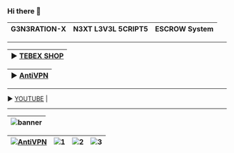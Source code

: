 ### Hi there 👋
| G3N3RATION-X | N3XT L3V3L 5CRIPT5 | ESCROW System |
|---|---|---|

---

| ► [TEBEX SHOP](https://g3n3ration-x.tebex.io) | 
|---|

| ► [AntiVPN](https://g3n3ration-x.tebex.io/package/6171319) |
|---|

---

► [YOUTUBE](https://youtu.be/8V62yLUv1io) |

---

| ![banner](https://github.com/bylickilabs/bylickilabs/assets/109308073/fd0a4494-54a5-4f5d-8ae8-83194a7400d0) |
|---|

| [![AntiVPN](https://dunb17ur4ymx4.cloudfront.net/packages/images/b161ef75faf6056a6fcb3d3b51c42e4539564dba.png)](https://g3n3ration-x.tebex.io/package/6171319) | ![1](https://github.com/bylickilabs/bylickilabs/assets/109308073/aac95df9-d611-4b18-9a0d-f95e96042360) | ![2](https://github.com/bylickilabs/bylickilabs/assets/109308073/40531d03-5317-4ad1-a9a9-6eaf74c02ea5) | ![3](https://github.com/bylickilabs/bylickilabs/assets/109308073/f60afd40-212f-469c-9972-dec638ea40de) |
|---|---|---|---|

<!--
**bylickilabs/bylickilabs** is a ✨ _special_ ✨ repository because its `README.md` (this file) appears on your GitHub profile.
-->
